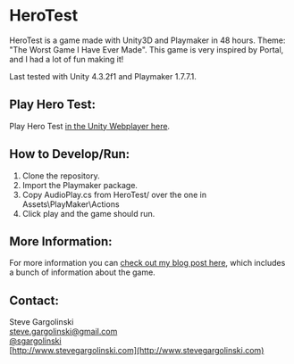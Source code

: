 HeroTest
========

HeroTest is a game made with Unity3D and Playmaker in 48 hours. Theme: "The Worst Game I Have Ever Made". This game is very inspired by Portal, and I had a lot of fun making it!

Last tested with Unity 4.3.2f1 and Playmaker 1.7.7.1.

## Play Hero Test:

Play Hero Test [in the Unity Webplayer here](http://www.stevegargolinski.com/projectfiles/HeroTest/WebPlayer.html).

## How to Develop/Run:

1. Clone the repository.
2. Import the Playmaker package.
3. Copy AudioPlay.cs from HeroTest/ over the one in Assets\PlayMaker\Actions
4. Click play and the game should run.

## More Information:

For more information you can [check out my blog post here](http://www.stevegargolinski.com/hero-test-a-48-hour-game/), which includes a bunch of information about the game.

## Contact:

Steve Gargolinski  
steve.gargolinski@gmail.com  
[@sgargolinski](http://twitter.com/sgargolinski)  
[http://www.stevegargolinski.com](http://www.stevegargolinski.com)
